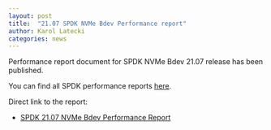 ```yaml
---
layout: post
title:  "21.07 SPDK NVMe Bdev Performance report"
author: Karol Latecki
categories: news
---
```


Performance report document for SPDK NVMe Bdev 21.07 release has been published.

You can find all SPDK performance reports [here](https://spdk.io/doc/performance_reports.html).

Direct link to the report:

- [SPDK 21.07 NVMe Bdev Performance Report](https://ci.spdk.io/download/performance-reports/SPDK_nvme_bdev_perf_report_2107.pdf)
